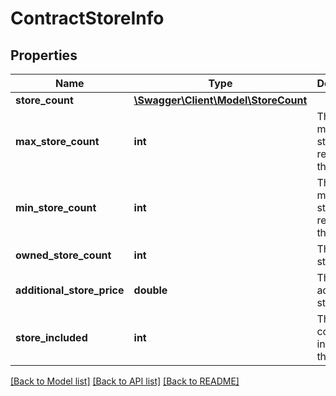 # ContractStoreInfo

## Properties
Name | Type | Description | Notes
------------ | ------------- | ------------- | -------------
**store_count** | [**\Swagger\Client\Model\StoreCount**](StoreCount.md) |  | [optional] 
**max_store_count** | **int** | The maximum store count related to the offer. | [optional] 
**min_store_count** | **int** | The minimum store count related to the offer. | [optional] 
**owned_store_count** | **int** | The owned store count. | [optional] 
**additional_store_price** | **double** | The additional store price. | [optional] 
**store_included** | **int** | The store count included in the offer. | [optional] 

[[Back to Model list]](../README.md#documentation-for-models) [[Back to API list]](../README.md#documentation-for-api-endpoints) [[Back to README]](../README.md)


